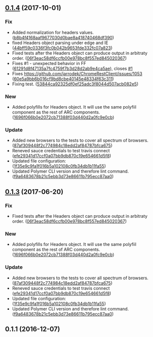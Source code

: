 <a name="0.1.4"></a>
## [0.1.4](https://github.com/advanced-rest-client/headers-parser-behavior/compare/0.1.1...0.1.4) (2017-10-01)


### Fix

* Added normalization for headers values. ([b8b4f4168aaf9677030d0bae8a418740468df390](https://github.com/advanced-rest-client/headers-parser-behavior/commit/b8b4f4168aaf9677030d0bae8a418740468df390))
* fixed Headers object parsing under edge and IE ([44bff59c0336f3fc0b042b9653fde332fc07a823](https://github.com/advanced-rest-client/headers-parser-behavior/commit/44bff59c0336f3fc0b042b9653fde332fc07a823))
* Fixed tests after the Headers object can produce output in arbitraty order. ([06f3eac58df6ccfb00e978bc8f557ed845020367](https://github.com/advanced-rest-client/headers-parser-behavior/commit/06f3eac58df6ccfb00e978bc8f557ed845020367))
* Fixes #1 - unexpected behavior in FF ([61291d8f47135a7fc4759f7b3d28d2ab9e4ca5ae](https://github.com/advanced-rest-client/headers-parser-behavior/commit/61291d8f47135a7fc4759f7b3d28d2ab9e4ca5ae)), closes [#1](https://github.com/advanced-rest-client/headers-parser-behavior/issues/1)
* Fixes https://github.com/jarrodek/ChromeRestClient/issues/1053 ([60e5a9bb6b016cf9bd8cbe40145e48334f63c311](https://github.com/advanced-rest-client/headers-parser-behavior/commit/60e5a9bb6b016cf9bd8cbe40145e48334f63c311))
* Fixing test. ([53844ca92325df0ef25adc3f8044d507acb082e5](https://github.com/advanced-rest-client/headers-parser-behavior/commit/53844ca92325df0ef25adc3f8044d507acb082e5))

### New

* Added polyfills for Headers object. It will use the same polyfiil component as the rest of ARC components. ([1696f066b0e2072cb71388f03d440d2a0fc9e0cb](https://github.com/advanced-rest-client/headers-parser-behavior/commit/1696f066b0e2072cb71388f03d440d2a0fc9e0cb))

### Update

* Added new browsers to the tests to cover all spectrum of browsers. ([87af309448f2c774984c18edd2af84787bfca675](https://github.com/advanced-rest-client/headers-parser-behavior/commit/87af309448f2c774984c18edd2af84787bfca675))
* Reneved sauce credentials to test travis connect ([efe29341d17ccf0a07bb9db870c19e654661d5f8](https://github.com/advanced-rest-client/headers-parser-behavior/commit/efe29341d17ccf0a07bb9db870c19e654661d5f8))
* Updated file configuration: ([1f35e9c9fa1f016b5a102108c0fb34db1b11fa55](https://github.com/advanced-rest-client/headers-parser-behavior/commit/1f35e9c9fa1f016b5a102108c0fb34db1b11fa55))
* Updated Polymer CLI version and therefore lint command. ([f9a6483678b21c5ebb3d73e86611b795ecc87aa0](https://github.com/advanced-rest-client/headers-parser-behavior/commit/f9a6483678b21c5ebb3d73e86611b795ecc87aa0))



<a name="0.1.3"></a>
## [0.1.3](https://github.com/advanced-rest-client/headers-parser-behavior/compare/0.1.1...v0.1.3) (2017-06-20)


### Fix

* Fixed tests after the Headers object can produce output in arbitraty order. ([06f3eac58df6ccfb00e978bc8f557ed845020367](https://github.com/advanced-rest-client/headers-parser-behavior/commit/06f3eac58df6ccfb00e978bc8f557ed845020367))

### New

* Added polyfills for Headers object. It will use the same polyfiil component as the rest of ARC components. ([1696f066b0e2072cb71388f03d440d2a0fc9e0cb](https://github.com/advanced-rest-client/headers-parser-behavior/commit/1696f066b0e2072cb71388f03d440d2a0fc9e0cb))

### Update

* Added new browsers to the tests to cover all spectrum of browsers. ([87af309448f2c774984c18edd2af84787bfca675](https://github.com/advanced-rest-client/headers-parser-behavior/commit/87af309448f2c774984c18edd2af84787bfca675))
* Reneved sauce credentials to test travis connect ([efe29341d17ccf0a07bb9db870c19e654661d5f8](https://github.com/advanced-rest-client/headers-parser-behavior/commit/efe29341d17ccf0a07bb9db870c19e654661d5f8))
* Updated file configuration: ([1f35e9c9fa1f016b5a102108c0fb34db1b11fa55](https://github.com/advanced-rest-client/headers-parser-behavior/commit/1f35e9c9fa1f016b5a102108c0fb34db1b11fa55))
* Updated Polymer CLI version and therefore lint command. ([f9a6483678b21c5ebb3d73e86611b795ecc87aa0](https://github.com/advanced-rest-client/headers-parser-behavior/commit/f9a6483678b21c5ebb3d73e86611b795ecc87aa0))



<a name="0.1.1"></a>
## 0.1.1 (2016-12-07)




